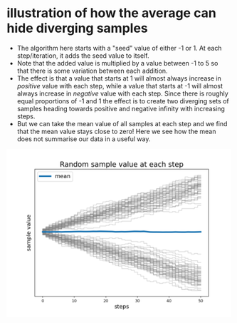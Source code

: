# illustration of how the average can hide diverging samples

- The algorithm here starts with a "seed" value of either -1 or 1. At each step/iteration, it adds the seed value to itself.  
- Note that the added value is multiplied by a value between -1 to 5 so that there is some variation between each addition.  
- The effect is that a value that starts at 1 will almost always increase in *positive* value with each step, while a value that starts at -1 will almost always increase in *negative* value with each step. Since there is roughly equal proportions of -1 and 1 the effect is to create two diverging sets of samples heading towards positive and negative infinity with increasing steps.  
- But we can take the mean value of all samples at each step and we find that the mean value stays close to zero! Here we see how the mean does not summarise our data in a useful way.

![diverging samples with mean near zero](averages_diverging.png)
